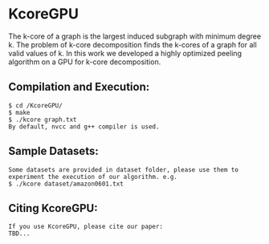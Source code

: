 # KcoreGPU
The k-core of a graph is the largest induced
subgraph with minimum degree k. The problem of k-core
decomposition finds the k-cores of a graph for all valid values
of k. In this work we developed a highly
optimized peeling algorithm on a GPU for k-core decomposition. 

## Compilation and Execution:
    
    $ cd /KcoreGPU/
    $ make 
    $ ./kcore graph.txt
    By default, nvcc and g++ compiler is used.
    
    
## Sample Datasets:

    Some datasets are provided in dataset folder, please use them to experiment the execution of our algorithm. e.g. 
    $ ./kcore dataset/amazon0601.txt
    
## Citing KcoreGPU:

    If you use KcoreGPU, please cite our paper:
    TBD... 
